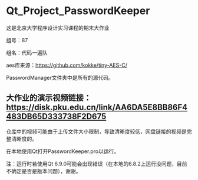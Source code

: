 # Qt_Project_PasswordKeeper
这是北京大学程序设计实习课程的期末大作业

组号：87

组名：代码一遍队

aes库来源：https://github.com/kokke/tiny-AES-C/

PasswordManager文件夹中是所有的源代码。

## 大作业的演示视频链接：https://disk.pku.edu.cn/link/AA6DA5E8BB86F4483DB65D333738F2D675
仓库中的视频可能由于上传文件大小限制，导致清晰度较低，网盘链接的视频是完整清晰度的。

在本地使用Qt打开PasswordKeeper.pro以运行。

注：运行时若使用Qt 6.9.0可能会出现错误（在本地的6.8.2上运行没问题，目前不确定是否是版本问题），谢谢。
